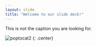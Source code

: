 ```yaml
---
layout: slide
title: "Welcome to our slide deck!"
---
```


This is not the caption you are looking for.

![poptocat2](https://octodex.github.com/images/poptocat_v2.png)
{: .center}
